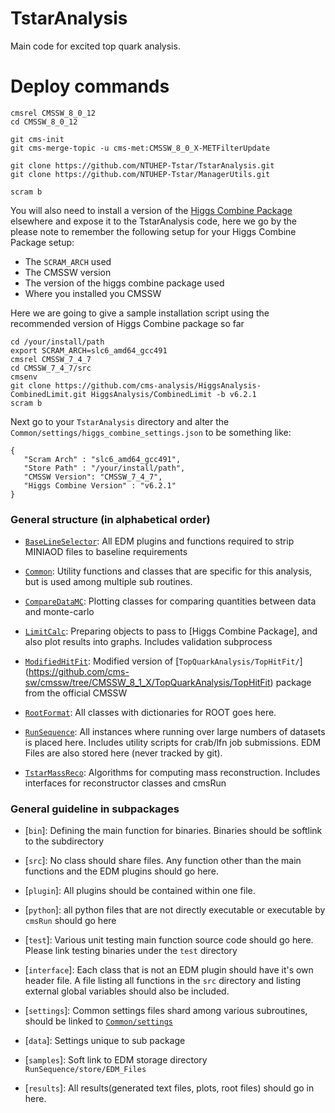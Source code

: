# TstarAnalysis

Main code for excited top quark analysis.

# Deploy commands
```
cmsrel CMSSW_8_0_12
cd CMSSW_8_0_12

git cms-init
git cms-merge-topic -u cms-met:CMSSW_8_0_X-METFilterUpdate

git clone https://github.com/NTUHEP-Tstar/TstarAnalysis.git
git clone https://github.com/NTUHEP-Tstar/ManagerUtils.git

scram b
```

You will also need to install a version of the [Higgs Combine Package](https://twiki.cern.ch/twiki/bin/viewauth/CMS/SWGuideHiggsAnalysisCombinedLimit#For_end_users_that_don_t_need_to) elsewhere and expose it to the TstarAnalysis code, here we go by the please note to remember the following setup for your Higgs Combine Package setup:

  * The `SCRAM_ARCH` used
  * The CMSSW version
  * The version of the higgs combine package used
  * Where you installed you CMSSW

Here we are going to give a sample installation script using the recommended version of Higgs Combine package so far

```
cd /your/install/path
export SCRAM_ARCH=slc6_amd64_gcc491
cmsrel CMSSW_7_4_7
cd CMSSW_7_4_7/src
cmsenv
git clone https://github.com/cms-analysis/HiggsAnalysis-CombinedLimit.git HiggsAnalysis/CombinedLimit -b v6.2.1
scram b
```
Next go to your `TstarAnalysis` directory and alter the `Common/settings/higgs_combine_settings.json` to be something like:
```
{
   "Scram Arch" : "slc6_amd64_gcc491",
   "Store Path" : "/your/install/path",
   "CMSSW Version": "CMSSW_7_4_7",
   "Higgs Combine Version" : "v6.2.1"
}
```


### General structure (in alphabetical order)

* [`BaseLineSelector`](BaseLineSelector): All EDM plugins and functions required to strip MINIAOD files to baseline requirements

* [`Common`](Common): Utility functions and classes that are specific for this analysis, but is used among multiple sub routines.

* [`CompareDataMC`](CompareDataMC): Plotting classes for comparing quantities between data and monte-carlo

* [`LimitCalc`](LimitCalc): Preparing objects to pass to [Higgs Combine Package], and also plot results into graphs. Includes validation subprocess

* [`ModifiedHitFit`](ModifiedHitFit): Modified version of [`TopQuarkAnalysis/TopHitFit/`] (https://github.com/cms-sw/cmssw/tree/CMSSW_8_1_X/TopQuarkAnalysis/TopHitFit) package from the official CMSSW

* [`RootFormat`](RootFormat): All classes with dictionaries for ROOT goes here.

* [`RunSequence`](RunSequence): All instances where running over large numbers of datasets is placed here. Includes utility scripts for crab/lfn job submissions. EDM Files are also stored here (never tracked by git).

* [`TstarMassReco`](TstarMassReco): Algorithms for computing mass reconstruction. Includes interfaces for reconstructor classes and cmsRun


### General guideline in subpackages

* [`bin`]: Defining the main function for binaries. Binaries should be softlink to the subdirectory

* [`src`]: No class should share files. Any function other than the main functions and the EDM plugins should go here.

* [`plugin`]: All plugins should be contained within one file.

* [`python`]: all python files that are not directly executable or executable by `cmsRun` should go here

* [`test`]: Various unit testing main function source code should go here. Please link testing binaries under the `test` directory

* [`interface`]: Each class that is not an EDM plugin should have it's own header file. A file listing all functions in the `src` directory and listing external global variables should also be included.

* [`settings`]: Common settings files shard among various subroutines, should be linked to [`Common/settings`](Common/settings)

* [`data`]: Settings unique to sub package

* [`samples`]: Soft link to EDM storage directory `RunSequence/store/EDM_Files`

* [`results`]: All results(generated text files, plots, root files) should go in here.
